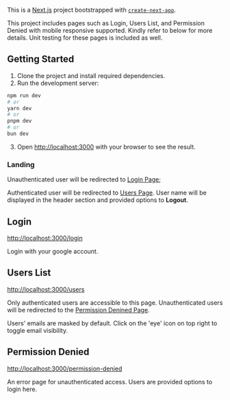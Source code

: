 This is a [Next.js](https://nextjs.org/) project bootstrapped with [`create-next-app`](https://github.com/vercel/next.js/tree/canary/packages/create-next-app). 

This project includes pages such as Login, Users List, and Permission Denied with mobile responsive supported. Kindly refer to below for more details. Unit testing for these pages is included as well.

## Getting Started
1. Clone the project and install required dependencies.
2. Run the development server:

```bash
npm run dev
# or
yarn dev
# or
pnpm dev
# or
bun dev
```

3. Open [http://localhost:3000](http://localhost:3000) with your browser to see the result.

### Landing

Unauthenticated user will be redirected to [Login Page](http://localhost:3000/login);

Authenticated user will be redirected to [Users Page](http://localhost:3000/users). User name will be displayed in the header section and provided options to **Logout**.

## Login
[http://localhost:3000/login](http://localhost:3000/login)

Login with your google account.

## Users List
[http://localhost:3000/users](http://localhost:3000/users)

Only authenticated users are accessible to this page. Unauthenticated users will be redirected to the [Permission Denined Page](http://localhost:3000/permission-denied).

Users' emails are masked by default. Click on the 'eye' icon on top right to toggle email visibility.

## Permission Denied
[http://localhost:3000/permission-denied](http://localhost:3000/permission-denied)

An error page for unauthenticated access. Users are provided options to login here.
